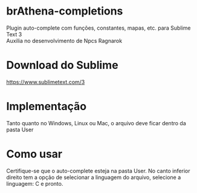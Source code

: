 # brAthena-completions
Plugin auto-complete com funções, constantes, mapas, etc. para Sublime Text 3<br />
Auxilia no desenvolvimento de Npcs Ragnarok

# Download do Sublime
https://www.sublimetext.com/3

# Implementação
Tanto quanto no Windows, Linux ou Mac, o arquivo deve ficar dentro da pasta User

# Como usar
Certifique-se que o auto-complete esteja na pasta User. No canto inferior direito tem a opção de selecionar a linguagem do arquivo, selecione a linguagem: C e pronto.
